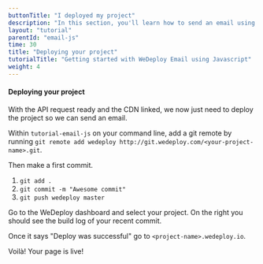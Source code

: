 ```yaml
---
buttonTitle: "I deployed my project"
description: "In this section, you'll learn how to send an email using JavaScript and the WeDeploy Email Service."
layout: "tutorial"
parentId: "email-js"
time: 30
title: "Deploying your project"
tutorialTitle: "Getting started with WeDeploy Email using Javascript"
weight: 4
---
```


#### Deploying your project

With the API request ready and the CDN linked, we now just need to deploy the project so we can send an email.

Within `tutorial-email-js` on your command line, add a git remote by running `git remote add wedeploy http://git.wedeploy.com/<your-project-name>.git`.

Then make a first commit. 
1. `git add .`
2. `git commit -m "Awesome commit"`
3. `git push wedeploy master`

Go to the WeDeploy dashboard and select your project. On the right you should see the build log of your recent commit. 

Once it says "Deploy was successful" go to `<project-name>.wedeploy.io`.

Voilà! Your page is live!


